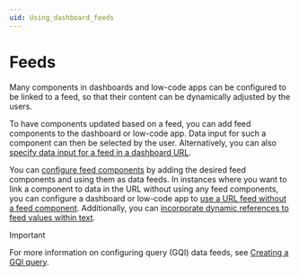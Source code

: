 ```yaml
---
uid: Using_dashboard_feeds
---
```


# Feeds

Many components in dashboards and low-code apps can be configured to be linked to a feed, so that their content can be dynamically adjusted by the users.

To have components updated based on a feed, you can add feed components to the dashboard or low-code app. Data input for such a component can then be selected by the user. Alternatively, you can also [specify data input for a feed in a dashboard URL](xref:Specifying_data_input_in_a_dashboard_URL).

You can [configure feed components](xref:Configuring_feed_components) by adding the desired feed components and using them as data feeds. In instances where you want to link a component to data in the URL without using any feed components, you can configure a dashboard or low-code app to [use a URL feed without a feed component](xref:Configuring_a_dashboard_to_use_a_URL_feed_without_a_feed_component). Additionally, you can [incorporate dynamic references to feed values within text](xref:Feed_Link).

> [!IMPORTANT]
> For more information on configuring query (GQI) data feeds, see [Creating a GQI query](xref:Creating_GQI_query).
